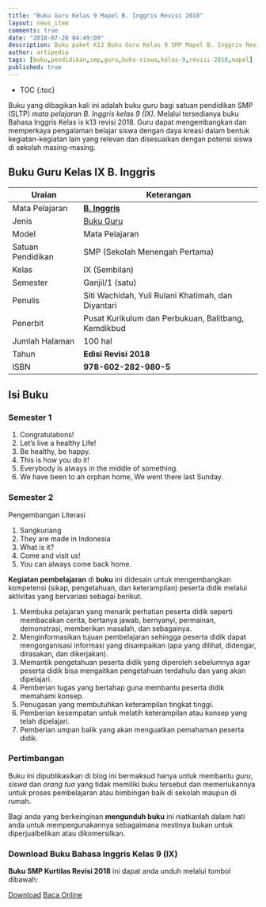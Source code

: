 ```yaml
---
title: "Buku Guru Kelas 9 Mapel B. Inggris Revisi 2018"
layout: news_item
comments: true
date: "2018-07-20 04:49:09"
description: Buku paket K13 Buku Guru Kelas 9 SMP Mapel B. Inggris Revisi 2018 merupakan buku bagi guru kurikulum 2013 sebagai penunjang pembelajaran Bahasa Inggris.
author: artipedia
tags: [buku,pendidikan,smp,guru,buku-siswa,kelas-9,revisi-2018,mapel]
published: true
---
```

* TOC
{:toc}

<script type="application/ld+json">
{
  "@context":"http://schema.org",
  "@type":"Book",
  "name" : "{{ page.title }}",
  "author": {
    "@type":"Person",
    "name":"Siti Wachidah, Yuli Rulani Khatimah, dan Diyantari"
  },
  "url" : "{{ site.url }}{{ page.url }}",
  "workExample" : [{
    "@type": "Book",
    "isbn": "978-602-282-980-5",
    "bookEdition": "Revisi 2018",
    "bookFormat": "http://schema.org/Hardcover",
    "potentialAction":{
    "@type":"ReadAction",
    "target":
      {
        "@type":"EntryPoint",
        "urlTemplate":"{{ site.url }}{{ page.url }}",
        "actionPlatform":[
          "http://schema.org/DesktopWebPlatform",
          "http://schema.org/IOSPlatform",
          "http://schema.org/AndroidPlatform"
        ]
      }
      }
    }
    ]
    }
 
</script>

Buku yang dibagikan kali ini adalah buku guru bagi satuan pendidikan SMP (SLTP) *mata pelajaran B. Inggris kelas 9 (IX)*. Melalui tersedianya buku Bahasa Inggris Kelas ix k13 revisi 2018. Guru dapat mengembangkan dan memperkaya pengalaman belajar siswa dengan daya kreasi dalam bentuk kegiatan-kegiatan lain yang relevan dan disesuaikan dengan potensi siswa di sekolah masing-masing.

## Buku Guru Kelas IX B. Inggris

|Uraian|Keterangan|
| --- | --- |
|Mata Pelajaran|<a href="/wiki/buku-guru-kelas-9-smp-mapel-b-inggris-revisi-2018.html" title="Buku Guru Kelas 9 SMP Mapel Bahasa Inggris Revisi 2018"><strong>B. Inggris</strong></a>|
|Jenis|<a href="/buku" title="Buku Guru" target="_blank">Buku Guru</a>|
|Model|Mata Pelajaran|
|Satuan Pendidikan|SMP (Sekolah Menengah Pertama)|
Kelas|IX (Sembilan)|
|Semester|Ganjil/1 (satu)|
Penulis|Siti Wachidah, Yuli Rulani Khatimah, dan Diyantari|
|Penerbit|Pusat Kurikulum dan Perbukuan, Balitbang, Kemdikbud|
|Jumlah Halaman|100 hal|
|Tahun|<strong>Edisi Revisi 2018</strong>|
|ISBN|<strong>978-602-282-980-5</strong>|

## Isi Buku
### Semester 1
1. Congratulations!
2. Let’s live a healthy Life!
3. Be healthy, be happy.
4. This is how you do it!
5. Everybody is always in the middle of something.
6. We have been to an orphan home, We went there last Sunday.

### Semester 2
Pengembangan Literasi
1. Sangkuriang
2. They are made in Indonesia
3. What is it?
4. Come and visit us!
5. You can always come back home.

<b>Kegiatan pembelajaran</b> di <b>buku</b> ini didesain untuk mengembangkan kompetensi (sikap, pengetahuan, dan keterampilan) peserta didik melalui aktivitas yang bervariasi sebagai berikut.
<ol><li>Membuka pelajaran yang menarik perhatian peserta didik seperti membacakan cerita, bertanya jawab, bernyanyi, permainan, demonstrasi, memberikan masalah, dan sebagainya.</li><li>Menginformasikan tujuan pembelajaran sehingga peserta didik dapat mengorganisasi informasi yang disampaikan (apa yang dilihat, didengar, dirasakan, dan dikerjakan).</li><li>Memantik pengetahuan peserta didik yang diperoleh sebelumnya agar peserta didik bisa mengaitkan pengetahuan terdahulu dan yang akan dipelajari.</li><li>Pemberian tugas yang bertahap guna membantu peserta didik memahami konsep.</li><li>Penugasan yang membutuhkan keterampilan tingkat tinggi.</li><li>Pemberian kesempatan untuk melatih keterampilan atau konsep yang telah dipelajari.</li><li>Pemberian umpan balik yang akan menguatkan pemahaman peserta didik.</li></ol>
  
### Pertimbangan
Buku ini dipublikasikan di blog ini bermaksud hanya untuk membantu _guru_, _siswa_ dan _orang tua_ yang tidak memiliki buku tersebut dan memerlukannya untuk proses pembelajaran atau bimbingan baik di sekolah maupun di rumah.

Bagi anda yang berkeinginan <b>mengunduh buku</b> ini niatkanlah dalam hati anda untuk mempergunakannya sebagaimana mestinya bukan untuk diperjualbelikan atau dikomersilkan.
  
### Download Buku Bahasa Inggris Kelas 9 (IX)
**Buku SMP Kurtilas Revisi 2018** ini dapat anda unduh melalui tombol dibawah:
<p class="center"><a class="button download" href="https://docs.google.com/uc?export=download&id=1SvWYr7HxLE0fvIjVoB75vi1tjH6QFj9f" rel="nofollow" target="_blank" title="Download">Download</a>
<a class="button demo open-dialog" href="https://drive.google.com/file/d/1SvWYr7HxLE0fvIjVoB75vi1tjH6QFj9f/preview" Title="Baca Online" rel="nofollow">Baca Online</a></p>
